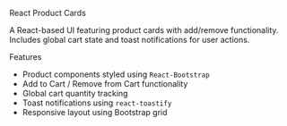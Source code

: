 React Product Cards

A React-based UI featuring product cards with add/remove functionality.  
Includes global cart state and toast notifications for user actions.

Features

- Product components styled using `React-Bootstrap`
- Add to Cart / Remove from Cart functionality
- Global cart quantity tracking
- Toast notifications using `react-toastify`
- Responsive layout using Bootstrap grid
